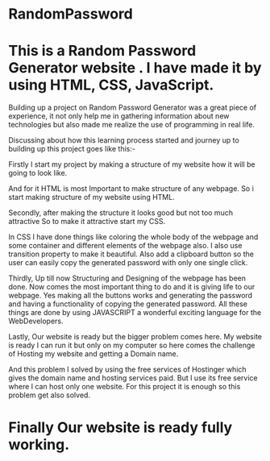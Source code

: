 # RandomPassword
# This is a Random Password Generator website . I have made it by using HTML, CSS, JavaScript.

Building up a project on Random Password Generator was a great piece of experience, it not only help me in gathering information about new technologies but also made me realize the use of programming in real life.

Discussing about how this learning process started and journey up to building up this project goes like this:-

Firstly I start  my project by making a structure of my website how it will be going to look like.

And for it HTML is most Important to make structure of any webpage.
So i start making  structure of my website using HTML.


Secondly, after making the structure it looks good but not too much attractive 
So to make it attractive start my CSS.

In CSS I have done things like coloring the whole body of the webpage and some container and different elements of the webpage also.
I also use transition property to make it beautiful.
Also add a clipboard button so the user can easily copy the generated password with only one single click.


Thirdly, Up till now Structuring and Designing of the webpage has been done.
Now comes the most important thing to do and it is giving life to our webpage.
Yes making all the buttons works and generating the password and having a functionality of copying the generated password.
All these things are done by using JAVASCRIPT a wonderful exciting language for the WebDevelopers.

Lastly, Our website is ready but the bigger problem comes here.
My website is ready I can run it but only on my computer so here comes the challenge of Hosting my website and getting a Domain name.

And this problem I solved by using the free services of Hostinger which gives the domain name and hosting services paid. But I use its free service where I can host only one website. For this project it is enough so this problem get also solved.

# Finally Our website is ready fully working.


    






